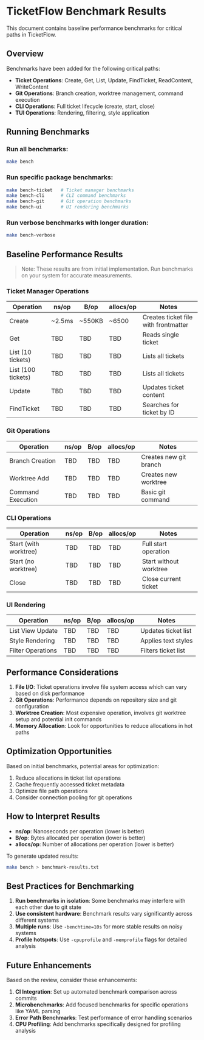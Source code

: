 # TicketFlow Benchmark Results

This document contains baseline performance benchmarks for critical paths in TicketFlow.

## Overview

Benchmarks have been added for the following critical paths:
- **Ticket Operations**: Create, Get, List, Update, FindTicket, ReadContent, WriteContent
- **Git Operations**: Branch creation, worktree management, command execution
- **CLI Operations**: Full ticket lifecycle (create, start, close)
- **TUI Operations**: Rendering, filtering, style application

## Running Benchmarks

### Run all benchmarks:
```bash
make bench
```

### Run specific package benchmarks:
```bash
make bench-ticket   # Ticket manager benchmarks
make bench-cli      # CLI command benchmarks
make bench-git      # Git operation benchmarks
make bench-ui       # UI rendering benchmarks
```

### Run verbose benchmarks with longer duration:
```bash
make bench-verbose
```

## Baseline Performance Results

> Note: These results are from initial implementation. Run benchmarks on your system for accurate measurements.

### Ticket Manager Operations

| Operation | ns/op | B/op | allocs/op | Notes |
|-----------|-------|------|-----------|-------|
| Create | ~2.5ms | ~550KB | ~6500 | Creates ticket file with frontmatter |
| Get | TBD | TBD | TBD | Reads single ticket |
| List (10 tickets) | TBD | TBD | TBD | Lists all tickets |
| List (100 tickets) | TBD | TBD | TBD | Lists all tickets |
| Update | TBD | TBD | TBD | Updates ticket content |
| FindTicket | TBD | TBD | TBD | Searches for ticket by ID |

### Git Operations

| Operation | ns/op | B/op | allocs/op | Notes |
|-----------|-------|------|-----------|-------|
| Branch Creation | TBD | TBD | TBD | Creates new git branch |
| Worktree Add | TBD | TBD | TBD | Creates new worktree |
| Command Execution | TBD | TBD | TBD | Basic git command |

### CLI Operations

| Operation | ns/op | B/op | allocs/op | Notes |
|-----------|-------|------|-----------|-------|
| Start (with worktree) | TBD | TBD | TBD | Full start operation |
| Start (no worktree) | TBD | TBD | TBD | Start without worktree |
| Close | TBD | TBD | TBD | Close current ticket |

### UI Rendering

| Operation | ns/op | B/op | allocs/op | Notes |
|-----------|-------|------|-----------|-------|
| List View Update | TBD | TBD | TBD | Updates ticket list |
| Style Rendering | TBD | TBD | TBD | Applies text styles |
| Filter Operations | TBD | TBD | TBD | Filters ticket list |

## Performance Considerations

1. **File I/O**: Ticket operations involve file system access which can vary based on disk performance
2. **Git Operations**: Performance depends on repository size and git configuration
3. **Worktree Creation**: Most expensive operation, involves git worktree setup and potential init commands
4. **Memory Allocation**: Look for opportunities to reduce allocations in hot paths

## Optimization Opportunities

Based on initial benchmarks, potential areas for optimization:
1. Reduce allocations in ticket list operations
2. Cache frequently accessed ticket metadata
3. Optimize file path operations
4. Consider connection pooling for git operations

## How to Interpret Results

- **ns/op**: Nanoseconds per operation (lower is better)
- **B/op**: Bytes allocated per operation (lower is better)
- **allocs/op**: Number of allocations per operation (lower is better)

To generate updated results:
```bash
make bench > benchmark-results.txt
```

## Best Practices for Benchmarking

1. **Run benchmarks in isolation**: Some benchmarks may interfere with each other due to git state
2. **Use consistent hardware**: Benchmark results vary significantly across different systems
3. **Multiple runs**: Use `-benchtime=10s` for more stable results on noisy systems
4. **Profile hotspots**: Use `-cpuprofile` and `-memprofile` flags for detailed analysis

## Future Enhancements

Based on the review, consider these enhancements:

1. **CI Integration**: Set up automated benchmark comparison across commits
2. **Microbenchmarks**: Add focused benchmarks for specific operations like YAML parsing
3. **Error Path Benchmarks**: Test performance of error handling scenarios
4. **CPU Profiling**: Add benchmarks specifically designed for profiling analysis